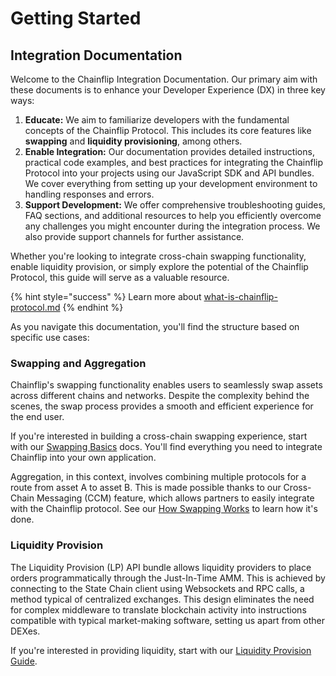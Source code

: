 # Getting Started

## Integration Documentation

Welcome to the Chainflip Integration Documentation. Our primary aim with these documents is to enhance your Developer Experience (DX) in three key ways:

1. **Educate:** We aim to familiarize developers with the fundamental concepts of the Chainflip Protocol. This includes its core features like **swapping** and **liquidity provisioning**, among others.
2. **Enable Integration:** Our documentation provides detailed instructions, practical code examples, and best practices for integrating the Chainflip Protocol into your projects using our JavaScript SDK and API bundles. We cover everything from setting up your development environment to handling responses and errors.
3. **Support Development:** We offer comprehensive troubleshooting guides, FAQ sections, and additional resources to help you efficiently overcome any challenges you might encounter during the integration process. We also provide support channels for further assistance.

Whether you're looking to integrate cross-chain swapping functionality, enable liquidity provision, or simply explore the potential of the Chainflip Protocol, this guide will serve as a valuable resource.

{% hint style="success" %}
Learn more about [what-is-chainflip-protocol.md](introduction/what-is-chainflip-protocol.md "mention")
{% endhint %}

As you navigate this documentation, you'll find the structure based on specific use cases:

### Swapping and Aggregation

Chainflip's swapping functionality enables users to seamlessly swap assets across different chains and networks. Despite the complexity behind the scenes, the swap process provides a smooth and efficient experience for the end user.

If you're interested in building a cross-chain swapping experience, start with our [Swapping Basics](swapping-and-aggregation/swapping-basics.md) docs. You'll find everything you need to integrate Chainflip into your own application.

Aggregation, in this context, involves combining multiple protocols for a route from asset A to asset B. This is made possible thanks to our Cross-Chain Messaging (CCM) feature, which allows partners to easily integrate with the Chainflip protocol. See our [How Swapping Works](swapping-and-aggregation/how-swapping-works.md) to learn how it's done.

### Liquidity Provision

The Liquidity Provision (LP) API bundle allows liquidity providers to place orders programmatically through the Just-In-Time AMM. This is achieved by connecting to the State Chain client using Websockets and RPC calls, a method typical of centralized exchanges. This design eliminates the need for complex middleware to translate blockchain activity into instructions compatible with typical market-making software, setting us apart from other DEXes.

If you're interested in providing liquidity, start with our [Liquidity Provision Guide](liquidity-provision/liquidity-provision-basics.md).
